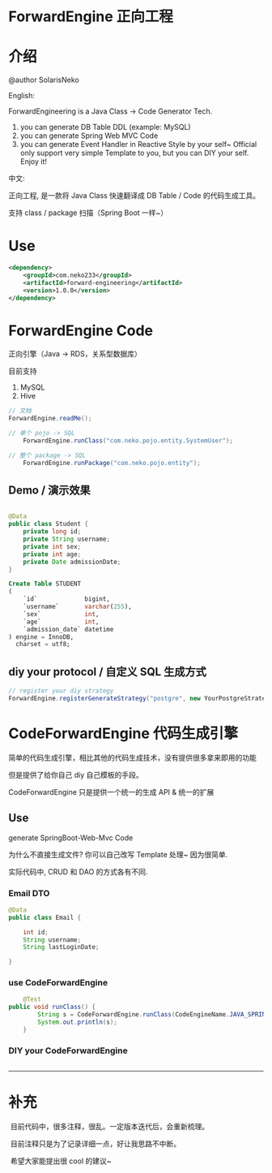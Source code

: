 # ForwardEngine 正向工程
# 介绍
@author SolarisNeko

English:

ForwardEngineering is a Java Class -> Code Generator Tech.
1. you can generate DB Table DDL (example: MySQL)
2. you can generate Spring Web MVC Code
3. you can generate Event Handler in Reactive Style by your self~
Official only support very simple Template to you, but you can DIY your self. Enjoy it!

中文:

正向工程, 是一款将 Java Class 快速翻译成 DB Table / Code 的代码生成工具。

支持 class / package 扫描（Spring Boot 一样~）





# Use

```xml
<dependency>
    <groupId>com.neko233</groupId>
    <artifactId>forward-engineering</artifactId>
    <version>1.0.0</version>
</dependency>
```

# ForwardEngine Code
正向引擎（Java -> RDS，关系型数据库）

目前支持
1. MySQL
2. Hive
```java
// 文档
ForwardEngine.readMe();

// 单个 pojo -> SQL
    ForwardEngine.runClass("com.neko.pojo.entity.SystemUser");

// 整个 package -> SQL
    ForwardEngine.runPackage("com.neko.pojo.entity");

```


## Demo / 演示效果

```java

@Data
public class Student {
    private long id;
    private String username;
    private int sex;
    private int age;
    private Date admissionDate;
}
```

```sql
Create Table STUDENT
(
    `id`             bigint,
    `username`       varchar(255),
    `sex`            int,
    `age`            int,
    `admission_date` datetime
) engine = InnoDB,
  charset = utf8;
```

## diy your protocol / 自定义 SQL 生成方式
```java
// register your diy strategy
ForwardEngine.registerGenerateStrategy("postgre", new YourPostgreStrategy);
```


# CodeForwardEngine 代码生成引擎

简单的代码生成引擎，相比其他的代码生成技术，没有提供很多拿来即用的功能

但是提供了给你自己 diy 自己模板的手段。

CodeForwardEngine 只是提供一个统一的生成 API & 统一的扩展

## Use
generate SpringBoot-Web-Mvc Code

为什么不直接生成文件? 你可以自己改写 Template 处理~ 因为很简单.

实际代码中, CRUD 和 DAO 的方式各有不同. 

### Email DTO
```java
@Data
public class Email {

    int id;
    String username;
    String lastLoginDate;

}

```

### use CodeForwardEngine
```java
    @Test
public void runClass() {
        String s = CodeForwardEngine.runClass(CodeEngineName.JAVA_SPRING_WEB_2_x_x, Email.class);
        System.out.println(s);
    }
```

### DIY your CodeForwardEngine
```java

```

---------

# 补充

​ 目前代码中，很多注释，很乱。一定版本迭代后，会重新梳理。

​ 目前注释只是为了记录详细一点，好让我思路不中断。

​ 希望大家能提出很 cool 的建议~

